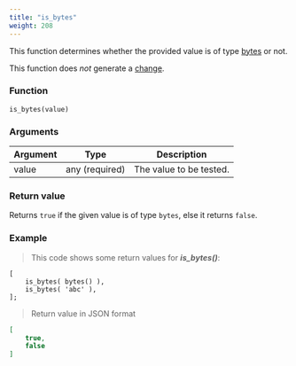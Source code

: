```yaml
---
title: "is_bytes"
weight: 208
---
```


This function determines whether the provided value is of type [bytes](../../data-types/bytes) or not.

This function does *not* generate a [change](../../overview/changes).

### Function

`is_bytes(value)`

### Arguments

Argument | Type | Description
-------- | ---- | -----------
value | any (required) | The value to be tested.

### Return value

Returns `true` if the given value is of type `bytes`,  else it returns `false`.

### Example

> This code shows some return values for ***is_bytes()***:

```thingsdb,json_response
[
    is_bytes( bytes() ),
    is_bytes( 'abc' ),
];
```

> Return value in JSON format

```json
[
    true,
    false
]
```
